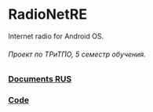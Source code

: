 # RadioNetRE
Internet radio for Android OS.  
###### Проект по ТРиТПО, 5 семестр обучения.  
### [Documents RUS](/Documents)  
### [Code](/Code/app/src/main/java/com/spo/radionetre)
